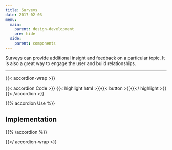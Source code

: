```yaml
---
title: Surveys
date: 2017-02-03
menu:
  main:
    parent: design-development
    pre: hide
  side:
    parent: components
---
```


Surveys can provide additional insight and feedback on a particular topic. It is also a great way to engage the user and build relationships.

---

{{< accordion-wrap >}}

{{< accordion Code >}}
  {{< highlight html >}}{{< button >}}{{</ highlight >}}
{{< /accordion >}}

{{% accordion Use %}}
## Implementation
{{% /accordion %}}

{{</ accordion-wrap >}}

